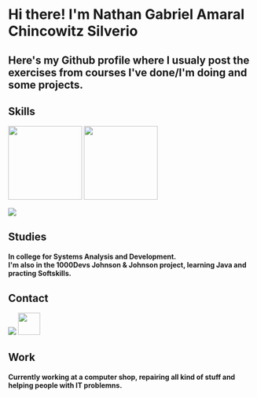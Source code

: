 # Hi there! I'm Nathan Gabriel Amaral Chincowitz Silverio
## Here's my Github profile where I usualy post the exercises from courses I've done/I'm doing and some projects.

## Skills
<p align="left">
  <img height="150em" src="https://github-readme-stats.vercel.app/api?username=nathanchincowitz&show_icons=true&include_all_commits=true&theme=highcontrast&rank_icon=github">
  <img height="150em" src="https://github-readme-stats.vercel.app/api/top-langs/?username=nathanchincowitz&layout=compact&langs_count=8&theme=highcontrast">
</p>
<img src="https://skillicons.dev/icons?i=java,py,js,vscode,windows,html"/>


## Studies
  #### In college for Systems Analysis and Development.<br> I'm also in the 1000Devs Johnson & Johnson project, learning Java and practing Softskills.

## Contact <br>
  <a href ="mailto:nathanchincowitz+linedin@gmail.com"><img src="https://skillicons.dev/icons?i=gmail" /></a>
  <a href="https://www.linkedin.com/in/nathan-chincowitz/en" target="_blank"><img src="https://cdn.jsdelivr.net/gh/devicons/devicon@latest/icons/linkedin/linkedin-original.svg" width="45" height="45"/></a>


## Work
#### Currently working at a computer shop, repairing all kind of stuff and helping people with IT problemns.
